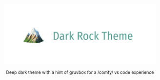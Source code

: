 <p align="center"><img src="./images/dark-rock-header-transparent.png"></p>

<p align="center">Deep dark theme with a hint of gruvbox for a /comfy/ vs code experience</p>
